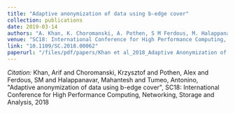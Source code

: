 ```yaml
---
title: "Adaptive anonymization of data using b-edge cover"
collection: publications
date: 2019-03-14
authors: "A. Khan, K. Choromanski, A. Pothen, S M Ferdous, M. Halappanavar and A. Tumeo"
venue: "SC18: International Conference for High Performance Computing, Networking, Storage and Analysis"
link: "10.1109/SC.2018.00062"
paperurl: "/files/pdf/papers/Khan et al_2018_Adaptive Anonymization of Data using b-Edge Cover.pdf"
---
```

*Citation:* Khan, Arif and Choromanski, Krzysztof and Pothen, Alex and Ferdous, SM and Halappanavar, Mahantesh and Tumeo, Antonino, "Adaptive anonymization of data using b-edge cover", SC18: International Conference for High Performance Computing, Networking, Storage and Analysis, 2018

